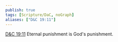 ```yaml
---
publish: true
tags: [Scripture/DaC, noGraph]
aliases: ["D&C 19:11"]
---
```

[D&C 19:11](https://churchofjesuschrist.org/study/scriptures/dc-testament/dc/19?lang=eng&id=p11#p11) Eternal punishment is God's punishment.
